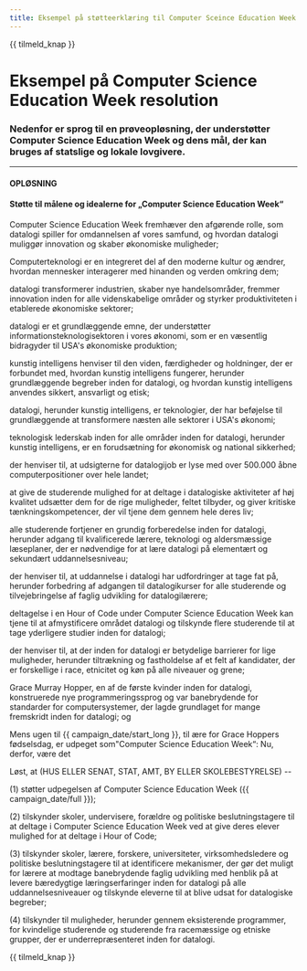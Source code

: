 ```yaml
---
title: Eksempel på støtteerklæring til Computer Sceince Education Week og Hour of Code
---
```


{{ tilmeld_knap }}

# Eksempel på Computer Science Education Week resolution

### Nedenfor er sprog til en prøveopløsning, der understøtter Computer Science Education Week og dens mål, der kan bruges af statslige og lokale lovgivere.

* * *

#### **OPLØSNING**  


#### Støtte til målene og idealerne for „Computer Science Education Week“

Computer Science Education Week fremhæver den afgørende rolle, som datalogi spiller for omdannelsen af vores samfund, og hvordan datalogi muliggør innovation og skaber økonomiske muligheder;

Computerteknologi er en integreret del af den moderne kultur og ændrer, hvordan mennesker interagerer med hinanden og verden omkring dem;

datalogi transformerer industrien, skaber nye handelsområder, fremmer innovation inden for alle videnskabelige områder og styrker produktiviteten i etablerede økonomiske sektorer;

datalogi er et grundlæggende emne, der understøtter informationsteknologisektoren i vores økonomi, som er en væsentlig bidragyder til USA's økonomiske produktion;

kunstig intelligens henviser til den viden, færdigheder og holdninger, der er forbundet med, hvordan kunstig intelligens fungerer, herunder grundlæggende begreber inden for datalogi, og hvordan kunstig intelligens anvendes sikkert, ansvarligt og etisk;

datalogi, herunder kunstig intelligens, er teknologier, der har beføjelse til grundlæggende at transformere næsten alle sektorer i USA's økonomi;

teknologisk lederskab inden for alle områder inden for datalogi, herunder kunstig intelligens, er en forudsætning for økonomisk og national sikkerhed;

der henviser til, at udsigterne for datalogijob er lyse med over 500.000 åbne computerpositioner over hele landet;

at give de studerende mulighed for at deltage i datalogiske aktiviteter af høj kvalitet udsætter dem for de rige muligheder, feltet tilbyder, og giver kritiske tænkningskompetencer, der vil tjene dem gennem hele deres liv;

alle studerende fortjener en grundig forberedelse inden for datalogi, herunder adgang til kvalificerede lærere, teknologi og aldersmæssige læseplaner, der er nødvendige for at lære datalogi på elementært og sekundært uddannelsesniveau;

der henviser til, at uddannelse i datalogi har udfordringer at tage fat på, herunder forbedring af adgangen til datalogikurser for alle studerende og tilvejebringelse af faglig udvikling for datalogilærere;

deltagelse i en Hour of Code under Computer Science Education Week kan tjene til at afmystificere området datalogi og tilskynde flere studerende til at tage yderligere studier inden for datalogi;

der henviser til, at der inden for datalogi er betydelige barrierer for lige muligheder, herunder tiltrækning og fastholdelse af et felt af kandidater, der er forskellige i race, etnicitet og køn på alle niveauer og grene;

Grace Murray Hopper, en af de første kvinder inden for datalogi, konstruerede nye programmeringssprog og var banebrydende for standarder for computersystemer, der lagde grundlaget for mange fremskridt inden for datalogi; og

Mens ugen til {{ campaign_date/start_long }}, til ære for Grace Hoppers fødselsdag, er udpeget som"Computer Science Education Week“: Nu, derfor, være det <br />

Løst, at (HUS ELLER SENAT, STAT, AMT, BY ELLER SKOLEBESTYRELSE) --

(1) støtter udpegelsen af Computer Science Education Week ({{ campaign_date/full }});

(2) tilskynder skoler, undervisere, forældre og politiske beslutningstagere til at deltage i Computer Science Education Week ved at give deres elever mulighed for at deltage i Hour of Code;

(3) tilskynder skoler, lærere, forskere, universiteter, virksomhedsledere og politiske beslutningstagere til at identificere mekanismer, der gør det muligt for lærere at modtage banebrydende faglig udvikling med henblik på at levere bæredygtige læringserfaringer inden for datalogi på alle uddannelsesniveauer og tilskynde eleverne til at blive udsat for datalogiske begreber;

(4) tilskynder til muligheder, herunder gennem eksisterende programmer, for kvindelige studerende og studerende fra racemæssige og etniske grupper, der er underrepræsenteret inden for datalogi.

{{ tilmeld_knap }}